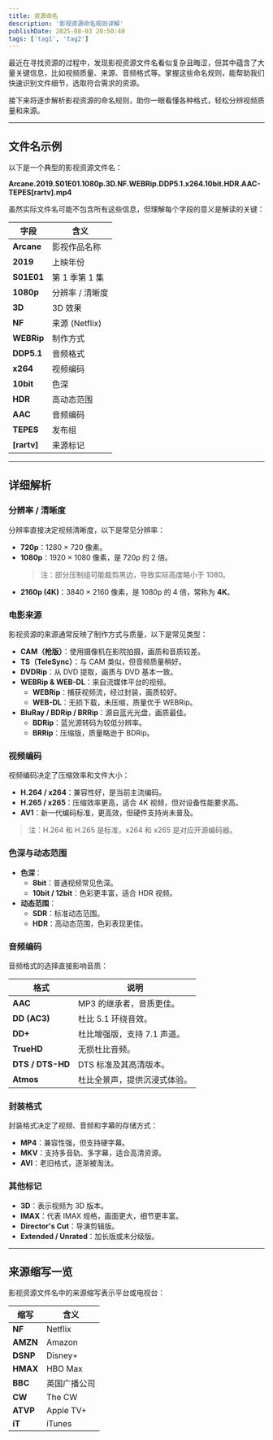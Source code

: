 ```yaml
---
title: 资源命名
description: '影视资源命名规则详解'
publishDate: 2025-08-03 20:50:40
tags: ['tag1', 'tag2']
---
```


最近在寻找资源的过程中，发现影视资源文件名看似复杂且晦涩，但其中蕴含了大量关键信息，比如视频质量、来源、音频格式等。掌握这些命名规则，能帮助我们快速识别文件细节，选取符合需求的资源。

接下来将逐步解析影视资源的命名规则，助你一眼看懂各种格式，轻松分辨视频质量和来源。

---

## 文件名示例

以下是一个典型的影视资源文件名：

**Arcane.2019.S01E01.1080p.3D.NF.WEBRip.DDP5.1.x264.10bit.HDR.AAC-TEPES[rartv].mp4**

虽然实际文件名可能不包含所有这些信息，但理解每个字段的意义是解读的关键：

| 字段         | 含义                |
| ------------ | ------------------- |
| **Arcane**   | 影视作品名称        |
| **2019**     | 上映年份            |
| **S01E01**   | 第 1 季第 1 集      |
| **1080p**    | 分辨率 / 清晰度     |
| **3D**       | 3D 效果             |
| **NF**       | 来源 (Netflix)      |
| **WEBRip**   | 制作方式            |
| **DDP5.1**   | 音频格式            |
| **x264**     | 视频编码            |
| **10bit**    | 色深                |
| **HDR**      | 高动态范围          |
| **AAC**      | 音频编码            |
| **TEPES**    | 发布组              |
| **[rartv]**  | 来源标记            |

---

## 详细解析

### 分辨率 / 清晰度

分辨率直接决定视频清晰度，以下是常见分辨率：

- **720p**：1280 × 720 像素。
- **1080p**：1920 × 1080 像素，是 720p 的 2 倍。
  > 注：部分压制组可能裁剪黑边，导致实际高度略小于 1080。
- **2160p (4K)**：3840 × 2160 像素，是 1080p 的 4 倍，常称为 **4K**。

### 电影来源

影视资源的来源通常反映了制作方式与质量，以下是常见类型：

- **CAM（枪版）**：使用摄像机在影院拍摄，画质和音质较差。
- **TS（TeleSync）**：与 CAM 类似，但音频质量稍好。
- **DVDRip**：从 DVD 提取，画质与 DVD 基本一致。
- **WEBRip & WEB-DL**：来自流媒体平台的视频。
  - **WEBRip**：捕获视频流，经过封装，画质较好。
  - **WEB-DL**：无损下载，未压缩，质量优于 WEBRip。
- **BluRay / BDRip / BRRip**：源自蓝光光盘，画质最佳。
  - **BDRip**：蓝光源转码为较低分辨率。
  - **BRRip**：压缩版，质量略逊于 BDRip。

### 视频编码

视频编码决定了压缩效率和文件大小：

- **H.264 / x264**：兼容性好，是当前主流编码。
- **H.265 / x265**：压缩效率更高，适合 4K 视频，但对设备性能要求高。
- **AV1**：新一代编码标准，更高效，但硬件支持尚未普及。

> 注：H.264 和 H.265 是标准，x264 和 x265 是对应开源编码器。

### 色深与动态范围

- **色深**：
  - **8bit**：普通视频常见色深。
  - **10bit / 12bit**：色彩更丰富，适合 HDR 视频。
- **动态范围**：
  - **SDR**：标准动态范围。
  - **HDR**：高动态范围，色彩表现更佳。

### 音频编码

音频格式的选择直接影响音质：

| 格式             | 说明                          |
| ---------------- | ----------------------------- |
| **AAC**          | MP3 的继承者，音质更佳。      |
| **DD (AC3)**     | 杜比 5.1 环绕音效。           |
| **DD+**          | 杜比增强版，支持 7.1 声道。   |
| **TrueHD**       | 无损杜比音频。                |
| **DTS / DTS-HD** | DTS 标准及其高清版本。        |
| **Atmos**        | 杜比全景声，提供沉浸式体验。  |

### 封装格式

封装格式决定了视频、音频和字幕的存储方式：

- **MP4**：兼容性强，但支持硬字幕。
- **MKV**：支持多音轨、多字幕，适合高清资源。
- **AVI**：老旧格式，逐渐被淘汰。

### 其他标记

- **3D**：表示视频为 3D 版本。
- **IMAX**：代表 IMAX 规格，画面更大，细节更丰富。
- **Director's Cut**：导演剪辑版。
- **Extended / Unrated**：加长版或未分级版。

---

## 来源缩写一览

影视资源文件名中的来源缩写表示平台或电视台：

| 缩写     | 含义         |
| -------- | ------------ |
| **NF**   | Netflix      |
| **AMZN** | Amazon       |
| **DSNP** | Disney+      |
| **HMAX** | HBO Max      |
| **BBC**  | 英国广播公司 |
| **CW**   | The CW       |
| **ATVP** | Apple TV+    |
| **iT**   | iTunes       |